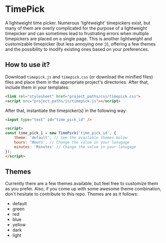 # TimePick

A lightweight time picker. Numerous 'lightweight' timepickers exist, but many of them are overly complicated for the purpose of a lightweight timepicker and can sometimes lead to frustrating errors when multiple timepickers are placed on a single page. This is another lightweight and customizable timepicker (but less annoying one :)), offering a few themes and the possibility to modify existing ones based on your preferences.

## How to use it?
Download `timepick.js` and `timepick.css` (or download the minified files) files and place them in the appropriate project's directories. After that, include them in your templates:

```html
<link rel="stylesheet" href="project_paths/css/timepick.css">
<script src="project_paths/js/timepick.js"></script>
```

After that, instantiate the timepicker(s) in the following way:
```html
<input type="text" id="time_pick_id" />

<script>
const time_pick_1 = new TimePick('time_pick_id', {
	theme: 'default', // See the available themes below
	hours: 'Hours', // Change the value in your lanugage
	minutes: 'Minutes' // Change the value in your lanugage
});
</script>
```

## Themes
Currently there are a few themes available, but feel free to customize them as you prefer. Also, if you come up with some awesome theme combination, don't hesitate to contribute to this repo. Themes are as it follows:

- default
- green
- red
- blue
- yellow
- dark
- light


